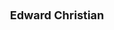 ---
layout: page
title: <font size =4 > Edward Christian </font>
description: Fall 2020 - Spring 2021
img: assets/img/members/ed.jpg
importance: 5
category: Master Students Alumni
---